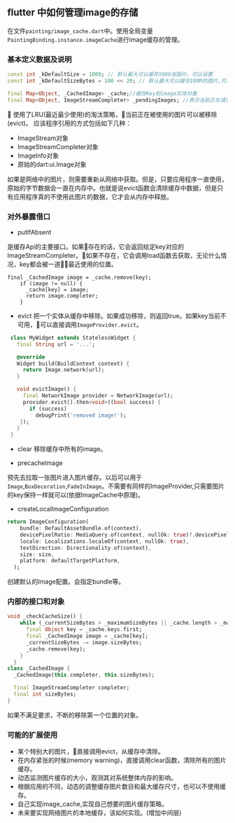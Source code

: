 
## flutter 中如何管理image的存储

在文件`painting/image_cache.dart`中。使用全局变量`PaintingBinding.instance.imageCache`进行image缓存的管理。

### 基本定义数据及说明
```dart
const int _kDefaultSize = 1000; // 默认最大可以缓存1000张图片，可以设置
const int _kDefaultSizeBytes = 100 << 20; // 默认最大可以缓存100M的图片,可以设置

final Map<Object, _CachedImage> _cache;//缓存Key和image实体对象
final Map<Object, ImageStreamCompleter> _pendingImages; //表示当前正在请求中的图片(比如网络，文件等)。目的是防止重复请求。一旦图片成功下来后，则会将_pendingImages中的Key移除。
```

使用了LRU(最近最少使用)的淘汰策略，当前正在被使用的图片可以被移除(evict)。
应该程序引用的方式包括如下几种：
* ImageStream对象
* ImageStreamCompleter对象
* ImageInfo对象
* 原始的dart:ui.Image对象

如果是网络中的图片，则需要重新从网络中获取。但是，只要应用程序一直使用，原始的字节数据会一直在内存中。也就是说evict函数会清除缓存中数据，但是只有应用程序真的不使用此图片的数据，它才会从内存中释放。

### 对外暴露借口

* putIfAbsent

是缓存Api的主要接口。如果存在的话，它会返回给定key对应的ImageStreamCompleter。如果不存在，它会调用load函数去获取，无论什么情况，key都会被一道最近使用的位置。
```
final _CachedImage image = _cache.remove(key);
    if (image != null) {
      _cache[key] = image;
      return image.completer;
    }
```

* evict
把一个实体从缓存中移除。如果成功移除，则返回true。如果key当前不可用，可以直接调用`ImageProvider.evict`。
```dart
 class MyWidget extends StatelessWidget {
   final String url = '...';

   @override
   Widget build(BuildContext context) {
     return Image.network(url);
   }

   void evictImage() {
     final NetworkImage provider = NetworkImage(url);
     provider.evict().then<void>((bool success) {
       if (success)
         debugPrint('removed image!');
    });
   }
 }
```
* clear
移除缓存中所有的image。

* precacheImage

预先去拉取一张图片进入图片缓存。以后可以用于`Image`,`BoxDecoration`,`FadeInImage`。不需要有同样的ImageProvider,只需要图片的key保持一样就可以(依据ImageCache中原理)。

* createLocalImageConfiguration

```dart
return ImageConfiguration(
    bundle: DefaultAssetBundle.of(context),
    devicePixelRatio: MediaQuery.of(context, nullOk: true)?.devicePixelRatio ?? 1.0,
    locale: Localizations.localeOf(context, nullOk: true),
    textDirection: Directionality.of(context),
    size: size,
    platform: defaultTargetPlatform,
  );
```
创建默认的Image配置。会指定bundle等。


### 内部的接口和对象
```dart
void _checkCacheSize() {
    while (_currentSizeBytes > _maximumSizeBytes || _cache.length > _maximumSize) {
      final Object key = _cache.keys.first;
      final _CachedImage image = _cache[key];
      _currentSizeBytes -= image.sizeBytes;
      _cache.remove(key);
    }
  }
class _CachedImage {
  _CachedImage(this.completer, this.sizeBytes);

  final ImageStreamCompleter completer;
  final int sizeBytes;
}
```
如果不满足要求，不断的移除第一个位置的对象。

### 可能的扩展使用

* 某个特别大的图片，直接调用evict，从缓存中清除。
* 在内存紧张的时候(memory warning)，直接调用clear函数，清除所有的图片缓存。
* 动态监测图片缓存的大小，观测其对系统整体内存的影响。
* 根据应用的不同，动态的调整缓存图片数目和最大缓存尺寸，也可以不使用缓存。
* 自己实现image_cache,实现自己想要的图片缓存策略。
* 未来要实现网络图片的本地缓存，该如何实现。(增加中间层)
